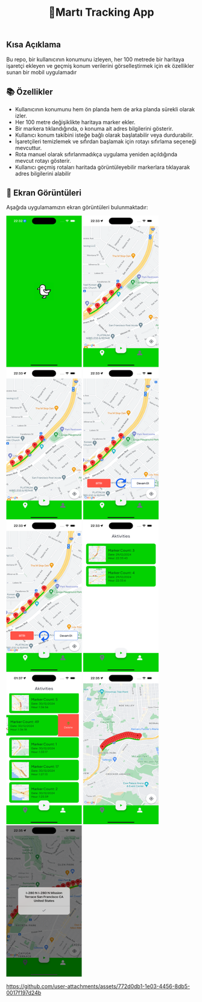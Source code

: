 <!DOCTYPE html>
<html lang="en">
<head>
  <meta charset="UTF-8">
  <meta name="viewport" content="width=device-width, initial-scale=1.0">
  <header>
    <h1>📱Martı Tracking App</h1>
  </header>
  <div class="container">
    <h2>Kısa Açıklama</h2>
    <p>Bu repo, bir kullanıcının konumunu izleyen, her 100 metrede bir haritaya işaretçi ekleyen ve geçmiş konum verilerini görselleştirmek için ek özellikler sunan bir mobil uygulamadır</p>
    <h2>📚 Özellikler</h2>
    <ul>
      <li>Kullanıcının konumunu hem ön planda hem de arka planda sürekli olarak izler.</li>
      <li>Her 100 metre değişiklikte haritaya marker ekler.</li>
      <li>Bir markera tıklandığında, o konuma ait adres bilgilerini gösterir.</li>
      <li>Kullanıcı konum takibini isteğe bağlı olarak başlatabilir veya durdurabilir.</li>
      <li>İşaretçileri temizlemek ve sıfırdan başlamak için rotayı sıfırlama seçeneği mevcuttur.</li>
      <li>Rota manuel olarak sıfırlanmadıkça uygulama yeniden açıldığında mevcut rotayı gösterir.</li>
      <li>Kullanıcı geçmiş rotaları haritada görüntüleyebilir markerlara tıklayarak adres bilgilerini alabilir</li>
    </ul>
    <h2>📸 Ekran Görüntüleri</h2>
    <p>Aşağıda uygulamamızın ekran görüntüleri bulunmaktadır:</p>
<img src="preview/splash.png" width="200" height="400"> <img src="preview/home1.png" width="200" height="400"> <img src="preview/home1.png" width="200" height="400"> <img src="preview/home2.png" width="200" height="400"> <img src="preview/home3.png" width="200" height="400"> <img src="preview/home4.png" width="200" height="400"> <img src="preview/delete.png" width="200" height="400">  <img src="preview/home5.png" width="200" height="400"> <img src="preview/address.png" width="200" height="400"> 

https://github.com/user-attachments/assets/772d0db1-1e03-4456-8db5-0017f197d24b


  </div>
</body>
</html>
